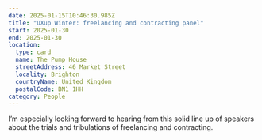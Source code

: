 ```yaml
---
date: 2025-01-15T10:46:30.985Z
title: "UXup Winter: freelancing and contracting panel"
start: 2025-01-30
end: 2025-01-30
location:
  type: card
  name: The Pump House
  streetAddress: 46 Market Street
  locality: Brighton
  countryName: United Kingdom
  postalCode: BN1 1HH
category: People
---
```


I’m especially looking forward to hearing from this solid line up of speakers about the trials and tribulations of freelancing and contracting.
